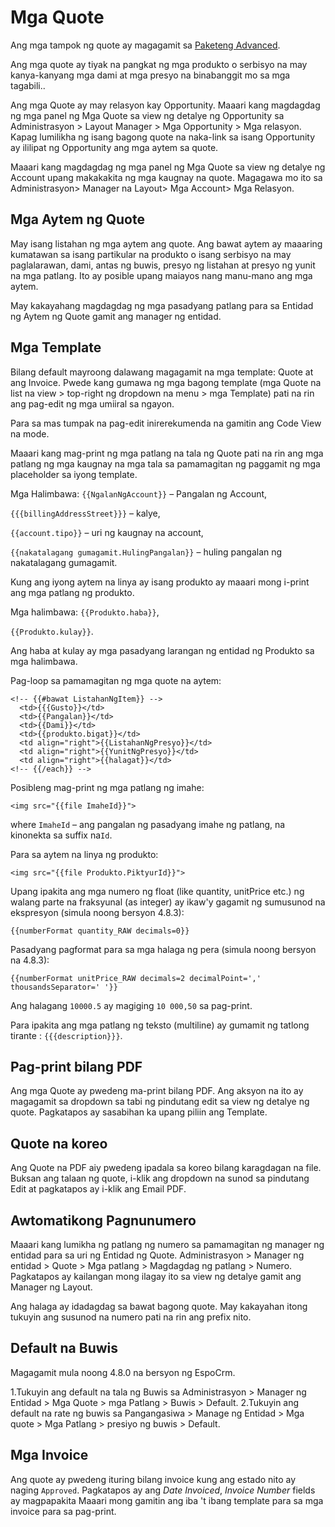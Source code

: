 # Mga Quote

Ang mga tampok ng quote ay magagamit sa [Paketeng Advanced](https://www.espocrm.com/extensions/advanced-pack/).

Ang mga quote ay tiyak na pangkat ng mga produkto o serbisyo na may kanya-kanyang mga dami at mga presyo na binabanggit mo sa mga tagabili..

Ang mga Quote ay may relasyon kay Opportunity. Maaari kang magdagdag ng mga panel ng Mga Quote sa view ng detalye ng Opportunity sa Administrasyon > Layout Manager > Mga Opportunity > Mga relasyon. Kapag lumilikha ng isang bagong quote na naka-link sa isang Opportunity ay ililipat ng Opportunity ang mga aytem sa quote.

Maaari kang magdagdag ng mga panel ng Mga Quote sa view ng detalye ng Account upang makakakita ng mga kaugnay na quote. Magagawa mo ito sa Administrasyon> Manager na Layout> Mga Account> Mga Relasyon.

## Mga Aytem ng Quote

May isang listahan ng mga aytem ang quote. Ang bawat aytem ay maaaring kumatawan sa isang partikular na produkto o isang serbisyo na may paglalarawan, dami, antas ng buwis, presyo ng listahan at presyo ng yunit na mga patlang. Ito ay posible upang maiayos nang manu-mano ang mga aytem.

May kakayahang magdagdag ng mga pasadyang patlang para sa Entidad ng Aytem ng Quote gamit ang manager ng entidad.

## Mga Template

Bilang default mayroong dalawang magagamit na mga template: Quote at ang Invoice. Pwede kang gumawa ng mga bagong template (mga Quote na list na view > top-right ng dropdown na menu > mga Template) pati na rin ang pag-edit ng mga umiiral sa ngayon.

Para sa mas tumpak na pag-edit inirerekumenda na gamitin ang Code View na mode.

Maaari kang mag-print ng mga patlang na tala ng Quote pati na rin ang mga patlang ng mga kaugnay na mga tala sa pamamagitan ng paggamit ng mga placeholder sa iyong template.

Mga Halimbawa:
`{{NgalanNgAccount}}` – Pangalan ng Account,

`{{{billingAddressStreet}}}` – kalye,

`{{account.tipo}}` – uri ng kaugnay na account,

`{{nakatalagang gumagamit.HulingPangalan}}` – huling pangalan ng nakatalagang gumagamit.

Kung ang iyong aytem na linya ay isang produkto ay maaari mong i-print ang mga patlang ng produkto. 

Mga halimbawa:
`{{Produkto.haba}}`, 

`{{Produkto.kulay}}`.

Ang haba at kulay ay mga pasadyang larangan ng entidad ng Produkto sa mga halimbawa.

Pag-loop sa pamamagitan ng mga quote na aytem:

```
<!-- {{#bawat ListahanNgItem}} -->
  <td>{{{Gusto}}</td>
  <td>{{Pangalan}}</td>
  <td>{{Dami}}</td>
  <td>{{produkto.bigat}}</td>
  <td align="right">{{ListahanNgPresyo}}</td>
  <td align="right">{{YunitNgPresyo}}</td>
  <td align="right">{{halagat}}</td>
<!-- {{/each}} -->
```

Posibleng mag-print ng mga patlang ng imahe: 

```
<img src="{{file ImaheId}}">
```
where `ImaheId` – ang pangalan ng pasadyang imahe ng patlang, na kinonekta sa suffix na`Id`.

Para sa aytem na linya ng produkto:
```
<img src="{{file Produkto.PiktyurId}}">
```

Upang ipakita ang mga numero ng float (like quantity, unitPrice etc.) ng walang parte na fraksyunal (as integer) ay ikaw'y gagamit ng sumusunod na ekspresyon (simula noong bersyon 4.8.3):
```
{{numberFormat quantity_RAW decimals=0}}
```

Pasadyang pagformat para sa mga halaga ng pera (simula noong bersyon na 4.8.3):
```
{{numberFormat unitPrice_RAW decimals=2 decimalPoint=',' thousandsSeparator=' '}}
```
Ang halagang `10000.5` ay magiging `10 000,50` sa pag-print. 

Para ipakita ang mga patlang ng teksto (multiline) ay gumamit ng tatlong tirante : `{{{description}}}`.

## Pag-print bilang PDF

Ang mga Quote ay pwedeng ma-print bilang PDF. Ang aksyon na ito ay magagamit sa dropdown sa tabi ng pindutang edit sa view ng detalye ng quote. Pagkatapos ay sasabihan ka upang piliin ang Template.

## Quote na koreo

Ang Quote na PDF aiy pwedeng ipadala sa koreo bilang karagdagan na file. Buksan ang talaan ng quote, i-klik ang dropdown na sunod sa pindutang Edit at pagkatapos ay i-klik ang Email PDF.

## Awtomatikong Pagnunumero

Maaari kang lumikha ng patlang ng numero sa pamamagitan ng manager ng entidad para sa uri ng Entidad ng Quote. Administrasyon > Manager ng entidad > Quote > Mga patlang > Magdagdag ng patlang > Numero. Pagkatapos ay kailangan mong ilagay ito sa view ng detalye gamit ang Manager ng Layout.

Ang halaga ay idadagdag sa bawat bagong quote. May kakayahan itong tukuyin ang susunod na numero pati na rin ang prefix nito.

## Default na Buwis

Magagamit mula noong 4.8.0 na bersyon ng EspoCrm.

1.Tukuyin ang default na tala ng Buwis sa Administrasyon > Manager ng Entidad > Mga Quote > mga Patlang > Buwis > Default.
2.Tukuyin ang default na rate ng buwis sa Pangangasiwa > Manage ng Entidad > Mga quote > Mga Patlang > presiyo ng buwis > Default.

## Mga Invoice

Ang quote ay pwedeng ituring bilang invoice kung ang estado nito ay naging `Approved`. Pagkatapos ay ang _Date Invoiced_, _Invoice Number_ fields ay magpapakita Maaari mong gamitin ang iba 't ibang template para sa mga invoice para sa pag-print.
